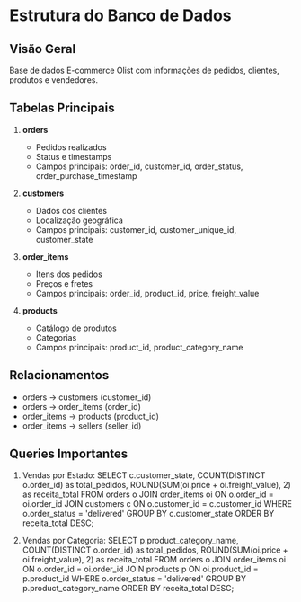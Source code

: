 # Estrutura do Banco de Dados

## Visão Geral
Base de dados E-commerce Olist com informações de pedidos, clientes, produtos e vendedores.

## Tabelas Principais
1. **orders**
   - Pedidos realizados
   - Status e timestamps
   - Campos principais: order_id, customer_id, order_status, order_purchase_timestamp

2. **customers**
   - Dados dos clientes
   - Localização geográfica
   - Campos principais: customer_id, customer_unique_id, customer_state

3. **order_items**
   - Itens dos pedidos
   - Preços e fretes
   - Campos principais: order_id, product_id, price, freight_value

4. **products**
   - Catálogo de produtos
   - Categorias
   - Campos principais: product_id, product_category_name

## Relacionamentos
- orders -> customers (customer_id)
- orders -> order_items (order_id)
- order_items -> products (product_id)
- order_items -> sellers (seller_id)

## Queries Importantes
1. Vendas por Estado:
SELECT 
    c.customer_state,
    COUNT(DISTINCT o.order_id) as total_pedidos,
    ROUND(SUM(oi.price + oi.freight_value), 2) as receita_total
FROM orders o
JOIN order_items oi ON o.order_id = oi.order_id
JOIN customers c ON o.customer_id = c.customer_id
WHERE o.order_status = 'delivered'
GROUP BY c.customer_state
ORDER BY receita_total DESC;

2. Vendas por Categoria:
SELECT 
    p.product_category_name,
    COUNT(DISTINCT o.order_id) as total_pedidos,
    ROUND(SUM(oi.price + oi.freight_value), 2) as receita_total
FROM orders o
JOIN order_items oi ON o.order_id = oi.order_id
JOIN products p ON oi.product_id = p.product_id
WHERE o.order_status = 'delivered'
GROUP BY p.product_category_name
ORDER BY receita_total DESC;